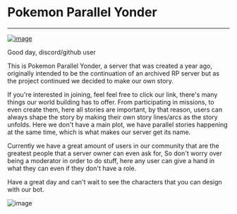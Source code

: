 # Pokemon Parallel Yonder

---

[![image](https://img.shields.io/discord/719343092963999804?color=%237289DA&label=Parallel%20Yonder&logo=discord&logoColor=white)](https://discord.gg/CENcTvnarE)

Good day, discord/github user

This is Pokemon Parallel Yonder, a server that was created a year ago, originally intended to be the continuation of an archived RP server but as the project continued we decided to make our own story.

If you're interested in joining, feel feel free to click our link, there's many things our world building has to offer. From participating in missions, to even create them, here all stories are important, by that reason, users can always shape the story by making their own story lines/arcs as the story unfolds. Here we don't have a main plot, we have parallel stories happening at the same time, which is what makes our server get its name.

Currently we have a great amount of users in our community that are the greatest people that a server owner can even ask for, So don't worry over being a moderator in order to do stuff, here any user can give a hand in what they can even if they don't have a role.

Have a great day and can't wait to see the characters that you can design with our bot.

![image](https://cdn.discordapp.com/attachments/748384705098940426/909988411199348767/unknown.png)